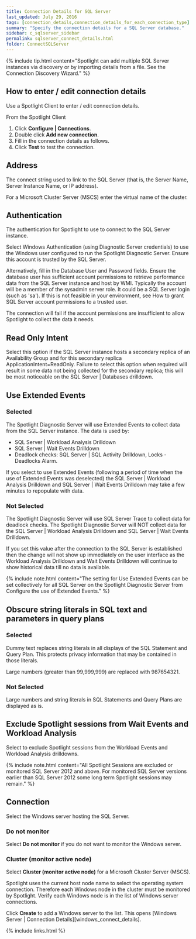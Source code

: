 ```yaml
---
title: Connection Details for SQL Server
last_updated: July 29, 2016
tags: [connection_details,connection_details_for_each_connection_type]
summary: "Specify the connection details for a SQL Server database."
sidebar: c_sqlserver_sidebar
permalink: sqlserver_connect_details.html
folder: ConnectSQLServer
---
```



{% include tip.html content="Spotlight can add multiple SQL Server instances via discovery or by importing details from a file. See the Connection Discovery Wizard." %}

## How to enter / edit connection details

Use a Spotlight Client to enter / edit connection details.

From the Spotlight Client

1.  Click **Configure \| Connections**.
2.  Double click **Add new connection**.
3.  Fill in the connection details as follows.
4.  Click **Test** to test the connection.


## Address

 The connect string used to link to the SQL Server (that is, the Server Name, Server Instance Name, or IP address).

For a Microsoft Cluster Server (MSCS) enter the virtual name of the cluster.

## Authentication

 The authentication for Spotlight to use to connect to the SQL Server instance.

Select Windows Authentication (using Diagnostic Server credentials) to use the Windows user configured to run the Spotlight Diagnostic Server. Ensure this account is trusted by the SQL Server.

Alternatively, fill in the Database User and Password fields. Ensure the database user has sufficient account permissions to retrieve performance data from the SQL Server instance and host by WMI. Typically the account will be a member of the sysadmin server role. It could be a SQL Server login (such as 'sa'). If this is not feasible in your environment, see How to grant SQL Server account permissions to a trusted user.

The connection will fail if the account permissions are insufficient to allow Spotlight to collect the data it needs.

## Read Only Intent

 Select this option if the SQL Server instance hosts a secondary replica of an Availability Group and for this secondary replica ApplicationIntent=ReadOnly. Failure to select this option when required will result in some data not being collected for the secondary replica; this will be most noticeable on the SQL Server \| Databases drilldown.

## Use Extended Events

### Selected

The Spotlight Diagnostic Server will use Extended Events to collect data from the SQL Server instance. The data is used by:

* SQL Server \| Workload Analysis Drilldown
* SQL Server \| Wait Events Drilldown
* Deadlock checks: SQL Server \| SQL Activity Drilldown, Locks - Deadlocks Alarm.

If you select to use Extended Events (following a period of time when the use of Extended Events was deselected) the SQL Server \| Workload Analysis Drilldown and SQL Server \| Wait Events Drilldown may take a few minutes to repopulate with data.

### Not Selected

The Spotlight Diagnostic Server will use SQL Server Trace to collect data for deadlock checks. The Spotlight Diagnostic Server will NOT collect data for the SQL Server \| Workload Analysis Drilldown and SQL Server \| Wait Events Drilldown.

If you set this value after the connection to the SQL Server is established then the change will not show up immediately on the user interface as the Workload Analysis Drilldown and Wait Events Drilldown will continue to show historical data till no data is available.

{% include note.html content="The setting for Use Extended Events can be set collectively for all SQL Server on the Spotlight Diagnostic Server from Configure the use of Extended Events." %}


## Obscure string literals in SQL text and parameters in query plans

### Selected

Dummy text replaces string literals in all displays of the SQL Statement and Query Plan. This protects privacy information that may be contained in those literals.

Large numbers  (greater than 99,999,999) are replaced with 987654321.

### Not Selected

Large numbers and string literals in SQL Statements and Query Plans are displayed as is.


## Exclude Spotlight sessions from Wait Events and Workload Analysis

Select to exclude Spotlight sessions from the Workload Events and Workload Analysis drilldowns.

{% include note.html content="All Spotlight Sessions are excluded or monitored SQL Server 2012 and above. For monitored SQL Server versions earlier than SQL Server 2012 some long term Spotlight sessions may remain." %}


## Connection
Select the Windows server hosting the SQL Server.

### Do not monitor
Select **Do not monitor** if you do not want to monitor the Windows server.

### Cluster (monitor active node)
Select **Cluster (monitor active node)** for a Microsoft Cluster Server (MSCS).

Spotlight uses the current host node name to select the operating system connection. Therefore each Windows node in the cluster must be monitored by Spotlight. Verify each Windows node is in the list of Windows server connections.


Click **Create** to add a Windows server to the list. This opens [Windows Server \| Connection Details][windows_connect_details].

{% include links.html %}
